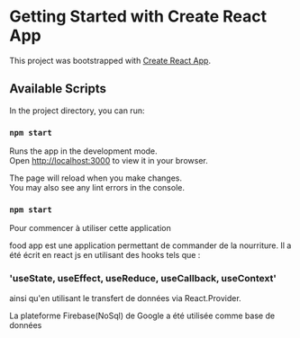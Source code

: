 # Getting Started with Create React App

This project was bootstrapped with [Create React App](https://github.com/facebook/create-react-app).

## Available Scripts

In the project directory, you can run:

### `npm start`

Runs the app in the development mode.\
Open [http://localhost:3000](http://localhost:3000) to view it in your browser.

The page will reload when you make changes.\
You may also see any lint errors in the console.

### `npm start`

Pour commencer à utiliser cette application

food app est une application permettant de commander de la nourriture. Il a été écrit en react js en utilisant des hooks tels que : 

###  'useState, useEffect, useReduce, useCallback, useContext' 

ainsi qu'en utilisant le transfert de données via React.Provider. 

La plateforme Firebase(NoSql) de Google a été utilisée comme base de données